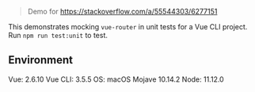 > Demo for https://stackoverflow.com/a/55544303/6277151

This demonstrates mocking `vue-router` in unit tests for a Vue CLI project. Run `npm run test:unit` to test.

## Environment

Vue: 2.6.10
Vue CLI: 3.5.5
OS: macOS Mojave 10.14.2
Node: 11.12.0
